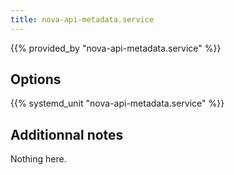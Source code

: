 ```yaml
---
title: nova-api-metadata.service
---
```


{{% provided_by "nova-api-metadata.service" %}}

## Options

{{% systemd_unit "nova-api-metadata.service" %}}

## Additionnal notes

Nothing here.